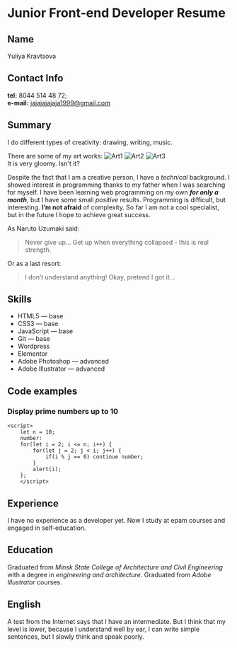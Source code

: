 # Junior Front-end Developer Resume

## Name
Yuliya Kravtsova

## Contact Info
**tel:** 8044 514 48 72; <br>
**e-mail:** jajajajajaja1999@gmail.com

## Summary
I do different types of creativity: drawing, writing, music. 

There are some of my art works:
![Art1](https://i.ibb.co/jv0XnDV/1.jpg)
![Art2](https://i.ibb.co/3mQWTJV/IMG-20190826-162853-472.jpg)
![Art3](https://i.ibb.co/wRCmYN5/deutmilc-art-1-Bp7-Vzj-BT1-J.jpg) <br>
It is very gloomy. Isn't it? <br>

Despite the fact that I am a creative person, I have a _technical_ background. I showed interest in programming thanks to my father when I was searching for myself. I have been learning web programming on my own _**for only a month**_, but I have some small _positive_ results. Programming is difficult, but interesting. **I’m not afraid** of complexity. So far I am not a cool specialist, but in the future I hope to achieve great success.

As Naruto Uzumaki said:
> Never give up... Get up when everything collapsed - this is real strength.

Or as a last resort:
> I don’t understand anything! Okay, pretend I got it...

## Skills
* HTML5 — base
* CSS3 — base
* JavaScript — base
* Git — base
* Wordpress
* Elementor
* Adobe Photoshop — advanced
* Adobe Illustrator — advanced

## Code examples
### Display prime numbers up to 10

```
<script>
	let n = 10;
	number:
	for(let i = 2; i <= n; i++) {
		for(let j = 2; j < i; j++) {
			if(i % j == 0) continue number;
		}
		alert(i);
	};
    </script>
```

## Experience
I have no experience as a developer yet. Now I study at epam courses and engaged in self-education.

## Education
Graduated from _Minsk State College of Architecture and Civil Engineering_ with a degree in _engineering and architecture_. Graduated from _Adobe Illustrator_ courses.

## English
A test from the Internet says that I have an intermediate. But I think that my level is lower, because I understand well by ear, I can write simple sentences, but I slowly think and speak poorly.